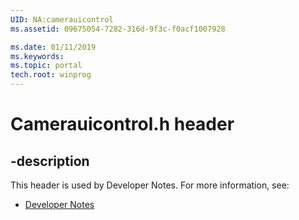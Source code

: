 ```yaml
---
UID: NA:camerauicontrol
ms.assetid: 09675054-7282-316d-9f3c-f0acf1007928

ms.date: 01/11/2019
ms.keywords: 
ms.topic: portal
tech.root: winprog
---
```


# Camerauicontrol.h header


## -description


This header is used by Developer Notes. For more information, see:

- [Developer Notes](../_winprog/index.md)

